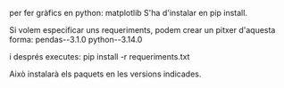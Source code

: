 per fer gràfics en python: matplotlib
S'ha d'instalar en pip install.

Si volem especificar uns requeriments, podem crear un pitxer d'aquesta forma:
pendas--3.1.0
python--3.14.0

i després executes:
pip install -r requeriments.txt

Això instalarà els paquets en les versions indicades.
